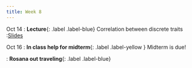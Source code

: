 ```yaml
---
title: Week 8
---
```


Oct 14
: **Lecture**{: .label .label-blue} Correlation between discrete traits 
    :[Slides](https://roszenil.github.io/BIO508-Evolution/slides/Lecture_9_post.pdf)
    
Oct 16
: **In class help for midterm**{: .label .label-yellow } Midterm is due!
    
: **Rosana out traveling**{: .label .label-blue}
